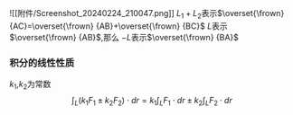 

![[附件/Screenshot_20240224_210047.png]]
$L_{1}+L_{2}$表示$\overset{\frown} {AC}=\overset{\frown} {AB}+\overset{\frown} {BC}$
$L$表示$\overset{\frown} {AB}$,那么 $-L$表示$\overset{\frown} {BA}$
### 积分的线性性质
$k_{1}$,$k_{2}$为常数
$$
\int_{L}^{ } (k_{1}F_{1} \pm k_{2}F_{2})\cdot dr=k_{1}\int_{L}^{ } F_{1}\cdot dr \pm  k_{2}\int_{L}^{ } F_{2}\cdot dr
$$

